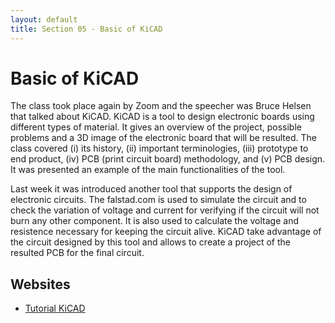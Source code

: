 ```yaml
---
layout: default
title: Section 05 - Basic of KiCAD
---
```


# Basic of KiCAD

The class took place again by Zoom and the speecher was Bruce Helsen that talked about KiCAD.
KiCAD is a tool to design electronic boards using different types of material.
It gives an overview of the project, possible problems and a 3D image of the electronic board that will be resulted.
The class covered (i) its history, (ii) important terminologies, (iii) prototype to end product, (iv) PCB (print circuit board) methodology, and (v) PCB design.
It was presented an example of the main functionalities of the tool.

Last week it was introduced another tool that supports the design of electronic circuits.
The falstad.com is used to simulate the circuit and to check the variation of voltage and current for verifying if the circuit will not burn any other component.
It is also used to calculate the voltage and resistence necessary for keeping the circuit alive.
KiCAD take advantage of the circuit designed by this tool and allows to create a project of the resulted PCB for the final circuit.

## Websites

* [Tutorial KiCAD](https://docs.kicad-pcb.org/5.1.5/en/getting_started_in_kicad/getting_started_in_kicad.html)